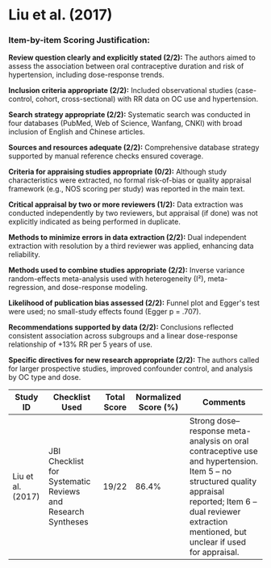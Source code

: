 # Liu et al. (2017)

### Item-by-item Scoring Justification:

**Review question clearly and explicitly stated (2/2):** The authors aimed to assess the association between oral contraceptive duration and risk of hypertension, including dose-response trends.

**Inclusion criteria appropriate (2/2):** Included observational studies (case-control, cohort, cross-sectional) with RR data on OC use and hypertension.

**Search strategy appropriate (2/2):** Systematic search was conducted in four databases (PubMed, Web of Science, Wanfang, CNKI) with broad inclusion of English and Chinese articles.

**Sources and resources adequate (2/2):** Comprehensive database strategy supported by manual reference checks ensured coverage.

**Criteria for appraising studies appropriate (0/2):** Although study characteristics were extracted, no formal risk-of-bias or quality appraisal framework (e.g., NOS scoring per study) was reported in the main text.

**Critical appraisal by two or more reviewers (1/2):** Data extraction was conducted independently by two reviewers, but appraisal (if done) was not explicitly indicated as being performed in duplicate.

**Methods to minimize errors in data extraction (2/2):** Dual independent extraction with resolution by a third reviewer was applied, enhancing data reliability.

**Methods used to combine studies appropriate (2/2):** Inverse variance random-effects meta-analysis used with heterogeneity (I²), meta-regression, and dose-response modeling.

**Likelihood of publication bias assessed (2/2):** Funnel plot and Egger's test were used; no small-study effects found (Egger p = .707).

**Recommendations supported by data (2/2):** Conclusions reflected consistent association across subgroups and a linear dose-response relationship of +13% RR per 5 years of use.

**Specific directives for new research appropriate (2/2):** The authors called for larger prospective studies, improved confounder control, and analysis by OC type and dose.

| Study ID | Checklist Used | Total Score | Normalized Score (%) | Comments |
| --- | --- | --- | --- | --- |
| Liu et al. (2017) | JBI Checklist for Systematic Reviews and Research Syntheses | 19/22 | 86.4% | Strong dose–response meta-analysis on oral contraceptive use and hypertension. Item 5 – no structured quality appraisal reported; Item 6 – dual reviewer extraction mentioned, but unclear if used for appraisal. |
